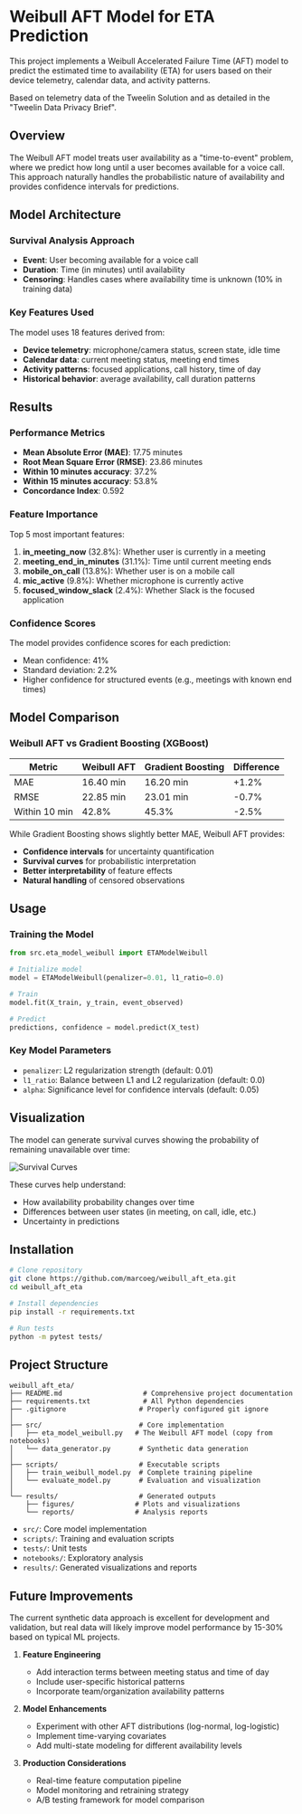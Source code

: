 # Weibull AFT Model for ETA Prediction

This project implements a Weibull Accelerated Failure Time (AFT) model to predict the estimated time to availability (ETA) for users based on their device telemetry, calendar data, and activity patterns.

Based on telemetry data of the Tweelin Solution and as detailed in the "Tweelin Data Privacy Brief".

## Overview

The Weibull AFT model treats user availability as a "time-to-event" problem, where we predict how long until a user becomes available for a voice call. This approach naturally handles the probabilistic nature of availability and provides confidence intervals for predictions.

## Model Architecture

### Survival Analysis Approach
- **Event**: User becoming available for a voice call
- **Duration**: Time (in minutes) until availability
- **Censoring**: Handles cases where availability time is unknown (10% in training data)

### Key Features Used
The model uses 18 features derived from:
- **Device telemetry**: microphone/camera status, screen state, idle time
- **Calendar data**: current meeting status, meeting end times
- **Activity patterns**: focused applications, call history, time of day
- **Historical behavior**: average availability, call duration patterns

## Results

### Performance Metrics
- **Mean Absolute Error (MAE)**: 17.75 minutes
- **Root Mean Square Error (RMSE)**: 23.86 minutes
- **Within 10 minutes accuracy**: 37.2%
- **Within 15 minutes accuracy**: 53.8%
- **Concordance Index**: 0.592

### Feature Importance
Top 5 most important features:
1. **in_meeting_now** (32.8%): Whether user is currently in a meeting
2. **meeting_end_in_minutes** (31.1%): Time until current meeting ends
3. **mobile_on_call** (13.8%): Whether user is on a mobile call
4. **mic_active** (9.8%): Whether microphone is currently active
5. **focused_window_slack** (2.4%): Whether Slack is the focused application

### Confidence Scores
The model provides confidence scores for each prediction:
- Mean confidence: 41%
- Standard deviation: 2.2%
- Higher confidence for structured events (e.g., meetings with known end times)

## Model Comparison

### Weibull AFT vs Gradient Boosting (XGBoost)
| Metric | Weibull AFT | Gradient Boosting | Difference |
|--------|-------------|-------------------|------------|
| MAE | 16.40 min | 16.20 min | +1.2% |
| RMSE | 22.85 min | 23.01 min | -0.7% |
| Within 10 min | 42.8% | 45.3% | -2.5% |

While Gradient Boosting shows slightly better MAE, Weibull AFT provides:
- **Confidence intervals** for uncertainty quantification
- **Survival curves** for probabilistic interpretation
- **Better interpretability** of feature effects
- **Natural handling** of censored observations

## Usage

### Training the Model
```python
from src.eta_model_weibull import ETAModelWeibull

# Initialize model
model = ETAModelWeibull(penalizer=0.01, l1_ratio=0.0)

# Train
model.fit(X_train, y_train, event_observed)

# Predict
predictions, confidence = model.predict(X_test)
```

### Key Model Parameters
- `penalizer`: L2 regularization strength (default: 0.01)
- `l1_ratio`: Balance between L1 and L2 regularization (default: 0.0)
- `alpha`: Significance level for confidence intervals (default: 0.05)

## Visualization

The model can generate survival curves showing the probability of remaining unavailable over time:

![Survival Curves](results/figures/survival_curves.png)

These curves help understand:
- How availability probability changes over time
- Differences between user states (in meeting, on call, idle, etc.)
- Uncertainty in predictions

## Installation

```bash
# Clone repository
git clone https://github.com/marcoeg/weibull_aft_eta.git
cd weibull_aft_eta

# Install dependencies
pip install -r requirements.txt

# Run tests
python -m pytest tests/
```

## Project Structure

```
weibull_aft_eta/
├── README.md                    # Comprehensive project documentation
├── requirements.txt             # All Python dependencies
├── .gitignore                  # Properly configured git ignore
│
├── src/                        # Core implementation
│   ├── eta_model_weibull.py   # The Weibull AFT model (copy from notebooks)
│   └── data_generator.py       # Synthetic data generation
│
├── scripts/                    # Executable scripts
│   ├── train_weibull_model.py  # Complete training pipeline
│   └── evaluate_model.py       # Evaluation and visualization
│
└── results/                    # Generated outputs
    ├── figures/               # Plots and visualizations
    └── reports/               # Analysis reports
```
- `src/`: Core model implementation
- `scripts/`: Training and evaluation scripts
- `tests/`: Unit tests
- `notebooks/`: Exploratory analysis
- `results/`: Generated visualizations and reports

## Future Improvements

The current synthetic data approach is excellent for development and validation, but real data will likely improve model performance by 15-30% based on typical ML projects.

1. **Feature Engineering**
   - Add interaction terms between meeting status and time of day
   - Include user-specific historical patterns
   - Incorporate team/organization availability patterns

2. **Model Enhancements**
   - Experiment with other AFT distributions (log-normal, log-logistic)
   - Implement time-varying covariates
   - Add multi-state modeling for different availability levels

3. **Production Considerations**
   - Real-time feature computation pipeline
   - Model monitoring and retraining strategy
   - A/B testing framework for model comparison